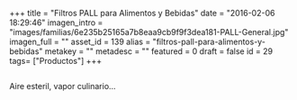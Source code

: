+++
title = "Filtros PALL para Alimentos y Bebidas"
date = "2016-02-06 18:29:46"
imagen_intro = "images/familias/6e235b25165a7b8eaa9cb9f9f3dea181-PALL-General.jpg"
imagen_full = ""
asset_id = 139
alias = "filtros-pall-para-alimentos-y-bebidas"
metakey = ""
metadesc = ""
featured = 0
draft = false
id = 29
tags= ["Productos"]
+++
<p><img src="images/noticias/FiltroPALL.jpg" alt="" /></p>
<p>Aire esteril, vapor culinario...</p>
<!--more-->